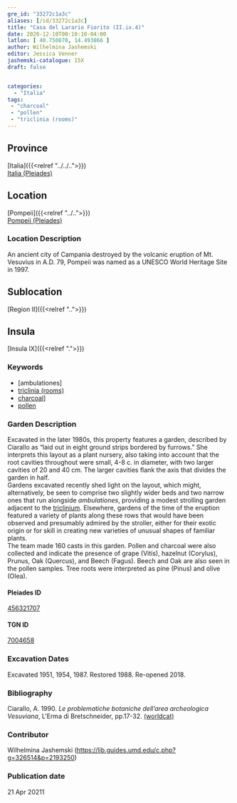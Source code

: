 ```yaml
---
gre_id: "33272c1a3c"
aliases: [/id/33272c1a3c]
title: "Casa del Larario Fiorito (II.ix.4)"
date: 2020-12-10T00:10:10-04:00
latlon: [ 40.750870, 14.493866 ]
author: Wilhelmina Jashemski
editor: Jessica Venner
jashemski-catalogue: 15X
draft: false


categories:
  - "Italia"
tags:
 - "charcoal"
 - "pollen"
 - "triclinia (rooms)"
---
```


## Province
[Italia]({{<relref "../../..">}}) \
[Italia (Pleiades)](https://pleiades.stoa.org/places/1052)

## Location
[Pompeii]({{<relref "../..">}}) \
[Pompeii (Pleiades)](https://pleiades.stoa.org/places/433032)


### Location Description
An ancient city of Campania destroyed by the volcanic eruption of Mt. Vesuvius in A.D. 79, Pompeii was named as a UNESCO World Heritage Site in 1997.

## Sublocation
[Region II]({{<relref "..">}})
## Insula
[Insula IX]({{<relref ".">}})

### Keywords
 - [ambulationes]
 - [triclinia (rooms)](http://vocab.getty.edu/page/aat/300142552)
 - [charcoal](http://vocab.getty.edu/page/aat/300012862)]
 - [pollen](http://vocab.getty.edu/page/aat/300213002)


### Garden Description
Excavated in the later 1980s, this property features a garden, described by Ciarallo as “laid out in eight ground strips bordered by furrows.” She interprets this layout as a plant nursery, also taking into account that the root cavities throughout were small, 4-8 c. in diameter, with two larger cavities of 20 and 40 cm.  The larger cavities flank the axis that divides the garden in half.  
Gardens excavated recently shed light on the layout, which might, alternatively, be seen to comprise two slightly wider beds and two narrow ones that run alongside *ambulationes*, providing a modest strolling garden adjacent to the [triclinium](http://vocab.getty.edu/page/aat/300142552). Elsewhere, gardens of the time of the eruption featured a variety of plants along these rows that would have been observed and presumably admired by the stroller, either for their exotic origin or for skill in creating new varieties of unusual shapes of familiar plants.  
The team made 160 casts in this garden. Pollen and charcoal were also collected and indicate the presence of grape (Vitis), hazelnut (Corylus), Prunus, Oak (Quercus), and Beech (Fagus).  Beech and Oak are also seen in the pollen samples. Tree roots were interpreted as pine (Pinus) and olive (Olea).


<!--
### Plans
{{< image src="../../fig._75,_plan_of_region_ii,_insula_ix.png" alt="Fig. 75, Plan of Region II, insula ix" title="Fig. 75, Plan of Region II, insula ix" >}}

Need Fig. 76

### Images
Need Fig. 77-->


#### Pleiades ID
[456321707](https://pleiades.stoa.org/places/456321707)

#### TGN ID
[7004658](http://vocab.getty.edu/page/tgn/7004658)

###  Excavation Dates
Excavated 1951, 1954, 1987. Restored 1988. Re-opened 2018.


### Bibliography
Ciarallo, A. 1990. *Le problematiche botaniche dell’area archeologica Vesuviana*, L'Erma di Bretschneider, pp.17-32. [(worldcat)](http://www.worldcat.org/oclc/6022166)


### Contributor
Wilhelmina Jashemski (https://lib.guides.umd.edu/c.php?g=326514&p=2193250)

### Publication date

21 Apr 20211
